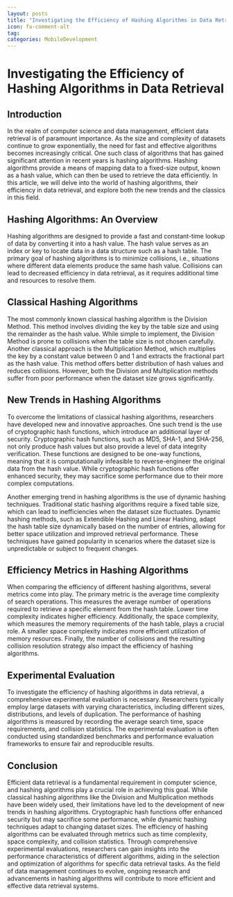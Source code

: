 ```yaml
---
layout: posts
title: "Investigating the Efficiency of Hashing Algorithms in Data Retrieval"
icon: fa-comment-alt
tag:      
categories: MobileDevelopment
---
```



# Investigating the Efficiency of Hashing Algorithms in Data Retrieval

## Introduction
In the realm of computer science and data management, efficient data retrieval is of paramount importance. As the size and complexity of datasets continue to grow exponentially, the need for fast and effective algorithms becomes increasingly critical. One such class of algorithms that has gained significant attention in recent years is hashing algorithms. Hashing algorithms provide a means of mapping data to a fixed-size output, known as a hash value, which can then be used to retrieve the data efficiently. In this article, we will delve into the world of hashing algorithms, their efficiency in data retrieval, and explore both the new trends and the classics in this field.

## Hashing Algorithms: An Overview
Hashing algorithms are designed to provide a fast and constant-time lookup of data by converting it into a hash value. The hash value serves as an index or key to locate data in a data structure such as a hash table. The primary goal of hashing algorithms is to minimize collisions, i.e., situations where different data elements produce the same hash value. Collisions can lead to decreased efficiency in data retrieval, as it requires additional time and resources to resolve them.

## Classical Hashing Algorithms
The most commonly known classical hashing algorithm is the Division Method. This method involves dividing the key by the table size and using the remainder as the hash value. While simple to implement, the Division Method is prone to collisions when the table size is not chosen carefully. Another classical approach is the Multiplication Method, which multiplies the key by a constant value between 0 and 1 and extracts the fractional part as the hash value. This method offers better distribution of hash values and reduces collisions. However, both the Division and Multiplication methods suffer from poor performance when the dataset size grows significantly.

## New Trends in Hashing Algorithms
To overcome the limitations of classical hashing algorithms, researchers have developed new and innovative approaches. One such trend is the use of cryptographic hash functions, which introduce an additional layer of security. Cryptographic hash functions, such as MD5, SHA-1, and SHA-256, not only produce hash values but also provide a level of data integrity verification. These functions are designed to be one-way functions, meaning that it is computationally infeasible to reverse-engineer the original data from the hash value. While cryptographic hash functions offer enhanced security, they may sacrifice some performance due to their more complex computations.

Another emerging trend in hashing algorithms is the use of dynamic hashing techniques. Traditional static hashing algorithms require a fixed table size, which can lead to inefficiencies when the dataset size fluctuates. Dynamic hashing methods, such as Extendible Hashing and Linear Hashing, adapt the hash table size dynamically based on the number of entries, allowing for better space utilization and improved retrieval performance. These techniques have gained popularity in scenarios where the dataset size is unpredictable or subject to frequent changes.

## Efficiency Metrics in Hashing Algorithms
When comparing the efficiency of different hashing algorithms, several metrics come into play. The primary metric is the average time complexity of search operations. This measures the average number of operations required to retrieve a specific element from the hash table. Lower time complexity indicates higher efficiency. Additionally, the space complexity, which measures the memory requirements of the hash table, plays a crucial role. A smaller space complexity indicates more efficient utilization of memory resources. Finally, the number of collisions and the resulting collision resolution strategy also impact the efficiency of hashing algorithms.

## Experimental Evaluation
To investigate the efficiency of hashing algorithms in data retrieval, a comprehensive experimental evaluation is necessary. Researchers typically employ large datasets with varying characteristics, including different sizes, distributions, and levels of duplication. The performance of hashing algorithms is measured by recording the average search time, space requirements, and collision statistics. The experimental evaluation is often conducted using standardized benchmarks and performance evaluation frameworks to ensure fair and reproducible results.

## Conclusion
Efficient data retrieval is a fundamental requirement in computer science, and hashing algorithms play a crucial role in achieving this goal. While classical hashing algorithms like the Division and Multiplication methods have been widely used, their limitations have led to the development of new trends in hashing algorithms. Cryptographic hash functions offer enhanced security but may sacrifice some performance, while dynamic hashing techniques adapt to changing dataset sizes. The efficiency of hashing algorithms can be evaluated through metrics such as time complexity, space complexity, and collision statistics. Through comprehensive experimental evaluations, researchers can gain insights into the performance characteristics of different algorithms, aiding in the selection and optimization of algorithms for specific data retrieval tasks. As the field of data management continues to evolve, ongoing research and advancements in hashing algorithms will contribute to more efficient and effective data retrieval systems.
